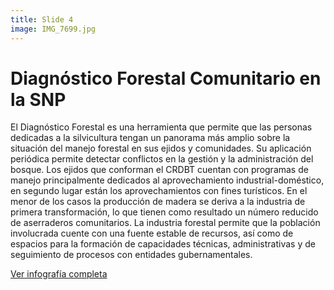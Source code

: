```yaml
---
title: Slide 4
image: IMG_7699.jpg
---
```


# Diagnóstico Forestal Comunitario en la SNP

El Diagnóstico Forestal es una herramienta que permite que las personas dedicadas a la silvicultura tengan un panorama más amplio sobre la situación del manejo forestal en sus ejidos y comunidades. Su aplicación periódica permite detectar conflictos en la gestión y la administración del bosque. Los ejidos que conforman el CRDBT cuentan con programas de manejo principalmente dedicados al aprovechamiento industrial-doméstico, en segundo lugar están los aprovechamientos con fines turísticos. En el menor de los casos la producción de madera se deriva a la industria de primera transformación, lo que tienen como resultado un número reducido de aserraderos comunitarios. La industria forestal permite que la población involucrada cuente con una fuente estable de recursos, así como de espacios para la formación de capacidades técnicas, administrativas y de seguimiento de procesos con entidades gubernamentales.

<a class="btn btn-secondary" href="https://poderlatam.org/wp-content/uploads/2023/11/lineadetiempo_CRDBT-scaled.jpg" target="_blank">Ver infografía completa</a>
<br>
